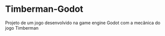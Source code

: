 # Timberman-Godot
Projeto de um jogo desenvolvido na game engine Godot com a mecânica do jogo Timberman
